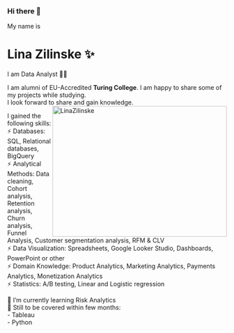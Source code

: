 ### Hi there 👋


My name is 
# **Lina Zilinske** ✨
I am Data Analyst 👩‍💻

I am alumni of EU-Accredited **Turing College**. I am happy to share some of my projects while studying. <br>
I look forward to share and gain knowledge.
<img src ="https://user-images.githubusercontent.com/117217908/221829791-45ac0a78-c030-49c3-80f4-e63fed949f24.jpg" width="400" height="300" align="right" alt= LinaZilinske> <br>


I gained the following skills: <br>
⚡ Databases: SQL, Relational databases, BigQuery <br>
⚡ Analytical Methods: Data cleaning, Cohort analysis, Retention analysis, Churn analysis, Funnel Analysis, Customer segmentation analysis, RFM & CLV <br>
⚡ Data Visualization: Spreadsheets, Google Looker Studio, Dashboards, PowerPoint or other <br>
⚡ Domain Knowledge: Product Analytics, Marketing Analytics, Payments Analytics, Monetization Analytics <br>
⚡ Statistics: A/B testing, Linear and Logistic regression <br>


🌱 I’m currently learning Risk Analytics <br>
🔭 Still to be covered within few months: <br>
       - Tableau <br>
       - Python <br>


<!--
**linazili/linazili** is a ✨ _special_ ✨ repository because its `README.md` (this file) appears on your GitHub profile.

Here are some ideas to get you started:

- 🔭 I’m currently working on ...
- 🌱 I’m currently learning ...
- 👯 I’m looking to collaborate on ...
- 🤔 I’m looking for help with ...
- 💬 Ask me about ...
- 📫 How to reach me: ...
- 😄 Pronouns: ... 
- ⚡ Fun fact: ...
-->
